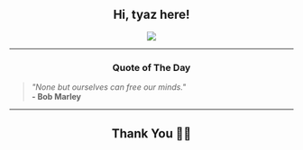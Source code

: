 <h2 align="center"> Hi, tyaz here!</h2>

<p align="center">
<a href="https://github.com/tyazx" alt="github streak"><img src="https://dvst-streak.herokuapp.com/?user=tyazx&theme=tokyonight&fire=DD472C"></a>
</p>

<hr>
<h3 align="center">Quote of The Day</h3>
<p align="center">
<blockquote>
<i>"None but ourselves can free our minds."</i>
<br>
<b>- Bob Marley</b>
</blockquote>
</p>


<hr>
<h2 align="center">Thank You 🙏🏼</h2>
